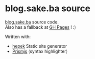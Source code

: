
# blog.sake.ba source

[blog.sake.ba](https://blog.sake.ba/) source code.  
Also has a fallback at [GH Pages](https://sake92.github.io/sake-ba-blog-source/) ! :)

Written with:
- [hepek](https://github.com/sake92/hepek) Static site generator
- [Prismjs](http://prismjs.com/) (syntax highlighter)
